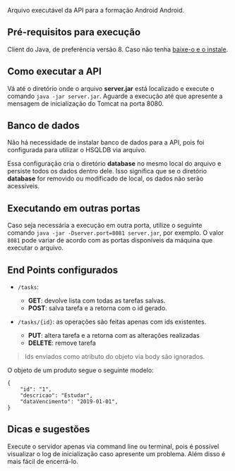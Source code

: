 Arquivo executável da API para a formação Android
Android.

## Pré-requisitos para execução

Client do Java, de preferência versão 8. Caso não tenha [baixe-o e o instale](https://www.java.com/en/download/).

## Como executar a API

Vá até o diretório onde o arquivo **server.jar** está localizado e execute o comando `java -jar server.jar`. Aguarde a execução até que apresente a mensagem de inicialização do Tomcat na porta 8080.

## Banco de dados

Não há necessidade de instalar banco de dados para a API, pois foi configurada para utilizar o HSQLDB via arquivo.

Essa configuração cria o diretório **database** no mesmo local do arquivo e persiste todos os dados dentro dele. Isso significa que se o diretório **database** for removido ou modificado de local, os dados não serão acessíveis.

## Executando em outras portas

Caso seja necessária a execução em outra porta, utilize o seguinte comando `java -jar -Dserver.port=8081 server.jar`, por exemplo. O valor `8081` pode variar de acordo com as portas disponíveis da máquina que executar o arquivo.

## End Points configurados

- `/tasks`:
  - **GET**: devolve lista com todas as tarefas salvas.
  - **POST**: salva tarefa e a retorna com o id gerado.

- `/tasks/{id}`: as operações são feitas apenas com ids existentes.
  - **PUT**: altera tarefa e a retorna com as alterações realizadas
  - **DELETE**: remove tarefa

> Ids enviados como atributo do objeto via body são ignorados.


O objeto de um produto segue o seguinte modelo:

```
{
    "id": "1",
    "descricao": "Estudar",
    "dataVencimento": "2019-01-01",
}
```

## Dicas e sugestões

Execute o servidor apenas via command line ou terminal, pois é possível visualizar o log de inicialização caso apresente um problema. Além disso é mais fácil de encerrá-lo.
